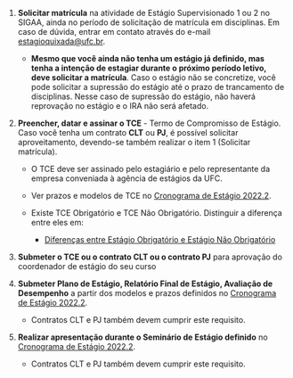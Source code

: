 
1.  **Solicitar matrícula** na atividade de Estágio Supervisionado 1 ou 2 no SIGAA, ainda no período de solicitação de matrícula em disciplinas. Em caso de dúvida, entrar em contato através do e-mail [estagioquixada@ufc.br](mailto:estagioquixada@ufc.br).

	-  **Mesmo que você ainda não tenha um estágio já definido, mas tenha a intenção de estagiar durante o próximo período letivo, deve solicitar a matrícula**. Caso o estágio não se concretize, você pode solicitar a supressão do estágio até o prazo de trancamento de disciplinas. Nesse caso de supressão do estágio, não haverá reprovação no estágio e o IRA não será afetado.

2.  **Preencher, datar e assinar o TCE** - Termo de Compromisso de Estágio. Caso você tenha um contrato **CLT** ou **PJ**, é possível solicitar aproveitamento, devendo-se também realizar o item 1 (Solicitar matrícula).

	*   O TCE deve ser assinado pelo estagiário e pelo representante da empresa conveniada à agência de estágios da UFC.
	*   Ver prazos e modelos de TCE no [Cronograma de Estágio 2022.2](https://docs.google.com/document/d/e/2PACX-1vTyPwR2KmIv7Jk5YxUSecccH_6c_eO9mr4Bp8S6oZ8mfbvGG9GsQ9qNwdl9r2FbeIcHlXSqwAFqGwQJ/pub#h.6keludhufu52).
	*   Existe TCE Obrigatório e TCE Não Obrigatório. Distinguir a diferença entre eles em:

		-  [Diferenças entre Estágio Obrigatório e Estágio Não Obrigatório](https://docs.google.com/document/d/e/2PACX-1vTyPwR2KmIv7Jk5YxUSecccH_6c_eO9mr4Bp8S6oZ8mfbvGG9GsQ9qNwdl9r2FbeIcHlXSqwAFqGwQJ/pub#h.1qc1vtgcpabu) 

3.  **Submeter o TCE ou o contrato CLT ou o contrato PJ**  para aprovação do coordenador de estágio do seu curso

4.  **Submeter Plano de Estágio, Relatório Final de Estágio, Avaliação de Desempenho** a partir dos modelos e prazos definidos no [Cronograma de Estágio 2022.2](https://docs.google.com/document/d/e/2PACX-1vTyPwR2KmIv7Jk5YxUSecccH_6c_eO9mr4Bp8S6oZ8mfbvGG9GsQ9qNwdl9r2FbeIcHlXSqwAFqGwQJ/pub#h.6keludhufu52).

	- Contratos CLT e PJ também devem cumprir este requisito.

5.  **Realizar apresentação durante o Seminário de Estágio definido** no [Cronograma de Estágio 2022.2](https://docs.google.com/document/d/e/2PACX-1vTyPwR2KmIv7Jk5YxUSecccH_6c_eO9mr4Bp8S6oZ8mfbvGG9GsQ9qNwdl9r2FbeIcHlXSqwAFqGwQJ/pub#h.6keludhufu52).

	*   Contratos CLT e PJ também devem cumprir este requisito.